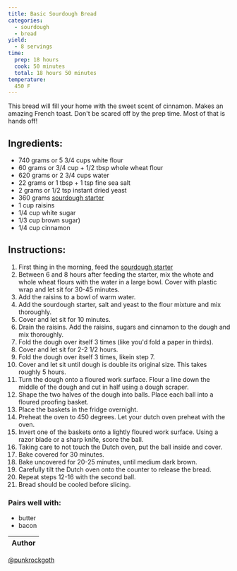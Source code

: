 ```yaml
---
title: Basic Sourdough Bread
categories:
  - sourdough
  - bread
yield:
  - 8 servings
time:  
  prep: 18 hours
  cook: 50 minutes
  total: 18 hours 50 minutes
temperature:
  450 F
---
```


This bread will fill your home with the sweet scent of cinnamon. Makes an amazing French toast. Don't be scared off by the prep time. Most of that is hands off!

## Ingredients:
* 740 grams or 5 3/4 cups white flour
* 60 grams or 3/4 cup + 1/2 tbsp whole wheat flour
* 620 grams or 2 3/4 cups water
* 22 grams or 1 tbsp + 1 tsp fine sea salt
* 2 grams or 1/2 tsp instant dried yeast
* 360 grams [sourdough starter](sourdough-starter.md)
* 1 cup raisins
* 1/4 cup white sugar
* 1/3 cup brown sugar)
* 1/4 cup cinnamon
 
## Instructions:
1. First thing in the morning, feed the [sourdough starter](sourdough-starter.md)
2. Between 6 and 8 hours after feeding the starter, mix the whote and whole wheat flours with the water in a large bowl. Cover with plastic wrap and let sit for 30-45 minutes.
3. Add the raisins to a bowl of warm water.
4. Add the sourdough starter, salt and yeast to the flour mixture and mix thoroughly.
5. Cover and let sit for 10 minutes.
6. Drain the raisins. Add the raisins, sugars and cinnamon to the dough and mix thoroughly.
7. Fold the dough over itself 3 times (like you'd fold a paper in thirds).
8. Cover and let sit for 2-2 1/2 hours.
9. Fold the dough over itself 3 times, likein step 7.
10. Cover and let sit until dough is double its original size. This takes roughly 5 hours.
11. Turn the dough onto a floured work surface. Flour a line down the middle of the dough and cut in half using a dough scraper.
12. Shape the two halves of the dough into balls. Place each ball into a floured proofing basket.
13. Place the baskets in the fridge overnight.
14. Preheat the oven to 450 degrees. Let your dutch oven preheat with the oven.
15. Invert one of the baskets onto a lightly floured work surface. Using a razor blade or a sharp knife, score the ball.
16. Taking care to not touch the Dutch oven, put the ball inside and cover.
17. Bake covered for 30 minutes.
18. Bake uncovered for 20-25 minutes, until medium dark brown.
19. Carefully tilt the Dutch oven onto the counter to release the bread. 
20. Repeat steps 12-16 with the second ball.
21. Bread should be cooled before slicing. 


### Pairs well with:
* butter
* bacon

Author |
------ |
[@punkrockgoth](https://github.com/punkrockgoth)
